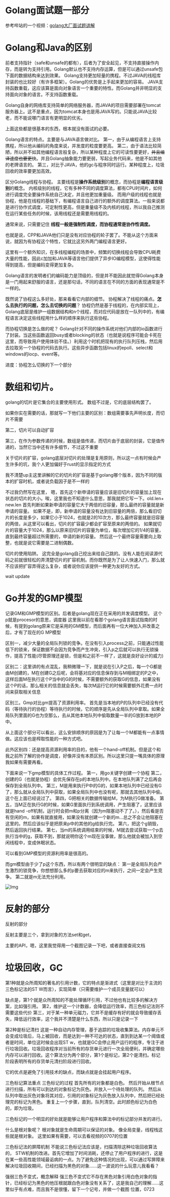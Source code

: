 # Golang面试题一部分
参考哔站的一个视频：[golang大厂面试题讲解](https://www.bilibili.com/video/BV1H8411j7Tu/)


# Golang和Java的区别
前者支持指针（safe和unsafe的都有），后者为了安全起见，不支持直接操作内存，而是转为支持引用。Golang默认也不支持内存运算，但是可以通过unsafe包下面的数据结构来达到效果。
Golang支持更加轻量的携程。不过JAVA的线程库封装的也比较好（有许多框架）。Golang的优势是上手起来更加的容易。
JAVA支持函数重载，这应该算是面向对象语言一个重要的特性。而Golang并非明显的支持面向对象的语言。不支持函数重载。

Golang自身的网络库支持简单的网络服务器，而JAVA的项目需要部署在tomcat服务器上。这不是重点，因为tomcat本身也是用JAVA写的。只能说JAVA比较老，而不能说哪门语言有更明显的优劣。

上面这些都是很基本的东西，根本就没有面试的必要。

Golang语言的特点。主要是与JAVA语言做对比。
第一，由于从编程语言上支持携程，所以他从编码的角度来说，并发度的粒度要更高。
第二，由于语法比较简陋，所以并不如其他编程语言般复杂，所以某种程度上它的可读性要更好，~~并且编译速度也要更快~~。并且Golang抽象能力要更弱，写起业务代码来，他是不如其他的老牌语言的。
第三，对比于JAVA，他的gc与程序同时运行。某种程度上，垃圾回收的效率要更加高效。

区分Golang线程与协程。
主要线程是**操作系统级别**的概念，而协程是**编程语言级别**的概念。
内核级别的线程，它有多种不同的调度算法，都有CPU时间片，如何进行调度完全要操作系统自己决定，并且他更加重量级。
而用户级的线程也就是协程，他是在线程的基础下，有编程语言自己进行的额外的调度算法。一般来说都是进行协作式调度，可定制性更高，但是重量级不及内核的线程，所以我自己推测在运行某些任务的时候，该用线程还是需要用线程的。

通常来说，只需要记住
**线程一般是强制性调度，而协程通常是协作性调度。**

也就是说，CPP和JAVA他们只是没有对应协程的轮子罢了。不能从这个方面来说，就因为有协程这个特性，它就比这另外两门编程语言更好。

这里有一个额外知识，在多线程编程的场景中，频繁的切换线程会导致CPU耗费大量的性能，因此c加加和JAVA等语言他们提供了异步IO编程模型，这使得性能得到提高，但是编码变得更加复杂。

Golang语言的发明者们的编码能力是顶级的，但是并不能因此就觉得Golang本身是一门用起来舒服的语言，还是那句话，不同的语言在不同的方面的表现通常是不一样的。

既然说了协程这么多好处，那来看看它内部的细节。
协程解决了线程的痛点。**怎么去执行的问题，怎么去切换的问题**？
协程仍然是基于线程的，在内部实现上，Golang底层是维护一组数据结构和n个线程，而对应代码是放在一队列中的，有编程语言决定这些线程用什么样的顺序来执行这些协程。

而协程切换是怎么做的呢？
Golang针对不同的操作系统对他们内部的io函数进行了封装。当这些函数返回busy或者blocking的状态（也就是说程序可能会卡死在这里，而导致用户使用体验不佳。）利用这个时机把现有的执行队列压栈，然后用去拉取另一个协程的代码去执行。这些异步函数包括linux的epoll、select和windows的iocp、event等。

进度：协程怎么切换的下一个部分



# 数组和切片。
golang的切片是它集合的主要使用形式。
数组不过是，它的底层结构罢了。

如果你实在需要的话，那就写一下他们主要的区别：数组需要事先声明长度，而切片不需要

第二，切片可以自动扩容

第三，在作为参数传递的时候，数组是值传递，而切片由于底层的封装，它是值传递的，当然它当中还有许多细节，不过这不重要

关于切片的扩容，golang底层对切片的处理是复用原则，所以这一点有时候会产生许多的坑，我个人更加偏好于rust的显示指定的方式

我不清楚up主这里讲解的它的切片的扩容是基于golang哪个版本，因为不同的版本的扩容时机，或者说负载因子是不一样的

不过我仍然写在这里，
嗯，首先这个新申请的容量应该是旧切片的容量加上现在状态的切片的大小。唉，这里我也不知道什么意思，那我就把它写一下。old.len+ new.len
首先判断如果新申请的容量它大于两倍的旧容量，那么最终的容量就是新申请的容量。
如果不是，即，新申请的容量没有达到旧容量的两倍，那么看旧切片的长度是多少，如果它小于1024，也就是2的10次方，那么最终容量就是旧容量的两倍，从这里可以看出，切片的扩容最少都会扩容至原来的两倍的。
如果就切片的容量大于1024，那么以原来旧切片的容量为单位，每次增加它的1/4的容量，直到最终容量超过所需要的，申请的新的容量。
然后这一个最终容量需要向上取整，也就是说它需要是二进制偶数。

切片的使用陷阱。
这完全是golang自己挖出来给自己跳的。没有人能在阅读源代码之前就很轻松的弄清楚切片的扩容机制。而你既然是为了让人快速入门，那么就不应该把扩容弄得这么复杂，或者说你应该提供一种更为友好的方式。

wait update

# Go并发的GMP模型
记录GM和GMP模型的区别。后者是golang现在正在采用的并发调度模型。
这个p就是procesor的意思，调度器
这里我以前在看那个golang语言面试指南的时候，有提到golang原来它是采用的GM模型，而后面再有一位大神加入并改善之后，才有了现在的G MP模型

区别一，减少大量的全局队列锁的竞争。在没有引入process之前，只能通过性能低下的锁来，保证数据不会因为竞争而产生冲突，引入p之后就可以执行无锁操作，提高了性能(尽管原理还是锁，但是和之前不一样了，这就是良好设计的威力)


区别二：这里讲的有点混乱，我稍微理一下，就是说在引入P之后，每一个G都是由M创建的，M在创建G之后呢，会将基对应的信息保存到与M相绑定的P之中，这样后面M在执行这个P当中的G的时候，不需要额外的获取G的信息，如果没有这个P的话，那么相关的信息就会丢失，每次M运行它的时候需要额外花费一点时间来获取相关信息

区别三。Gmp对比gm提高了资源利用率。
首先是当本地的P的队列中已经没有代码（等待执行的协程）等待执行的时候，它的顺序是先从全局队列中拿取。如果全局队列里面的G也为空那么，去从其他本地队列中偷取数量一半的G放到本地的P中。

从上面这个部分可以看出，这么安排顺序的原因是为了让每一个M都能有一点事情做。这应该也是榨取性能的一种方式吧。

此外区别四：还是提高资源利用率的目的，他有一个hand-off机制。但是这个和我之前所了解的协作是调度，好像并没有本质区别。所以这里只提一嘴具体的原理我如果有需要再看。

下面来说一下gmp模型的具体工作过程。
第一，用go关键字创建一个协程
第二，创建的G（也就是协程）会优先保存在p的本地队列中。在本地队列满了之后再会保存到全局队列中。
第三，M是用来执行P中的G的，如果本地队列中已经没有G了，那么就从全局队列中获取，如果全局队列中也没有呢，那就去其他队列中偷。这个在上面已经说过了。
第四，G把相关的数据传输给M，为M执行G做准备。
第五，当M正在执行G的时候，如果G里面执行到系统调用，产生阻塞了，这里应该就是hand -off机制，运行时会把m和p分离（因为m阻塞动不了了。），然后看是否有空闲的m，如果有就直接用，如果没有就创建一个新的m…总之不会让他阻塞在这里的。然后应该似乎是把原来p中的其他的g给执行完。
第六，把这个g销毁，然后返回执行结果。
第七，当m的系统调用结束的时候，M就去尝试获取一个p去执行当中的g，获取不到，那就说明你这个m现在没事做，那么他就会被加入到空闲线程中，变成休眠状态。

可以看到GMP模型的资源利用率是很高的。

而gm模型由于少了p这个东西，所以有两个很明显的缺点：
第一是全局队列会产生激烈的锁竞争，你想想那么多的p要去获取对应的m来执行，之间一定会产生竞争。
第二就是m无法充分利用。

![Img](./res/drawable/Goroutine进行调度的时机.png)

# 反射的部分
反射的部分

反射主要是三个，拿到对象的方法set和get，

主要的API，嗯，这里我觉得用一个截图记录一下吧，或者直接查阅文档

# 垃圾回收，GC
第1种就是众所周知的著名的引用计数，它的特点是渐进式（这里是对比于主流的三色标记法的ST W而言），实现简单（只需要维护一个成员变量就可以）

缺点是，第1个就是众所周知的不能处理循环引用，不过他也有比较多的解决方案，比如强引用。
第2，维护这一个计数器，会降低运行效率，而三色标记法则不需要这些代价
第三，对于某一种单元磁力，它并不是缓存有好的就会导致缓存丢失，降低运行效率，这个我并不清楚是什么东西，所以只是记录一下

第2种是标记清扫
这是一种自动内存管理，基于追踪的垃圾收集算法。内存单元不会变成垃圾后，马上被回收，而是达到一种不可达的状态，直到到达某一个阈值或者是时间，单位这时候会出现ST w，也就是GC会停止用户运行的程序，专注于进行垃圾回收。垃圾回收程序对当前所有的存货单元进行一次全局便利，并确定哪些内存可以进行回收。这个算法分为两个部分，第1个是标记，第2个是清扫。标记阶段表明所有的存货单元清扫阶段进行回收。

它的优点是避免了引用技术的缺点，而缺点就是会挂起用户程序。

三色标记算法重点
三色标记的过程
首先所有的对象都是白色。
然后开始从根节点进行扫描，所有可以到达的对象标记为灰色。并放入一个待处理的队列。
然后从队列中取出灰色对象将其对应，引用的对象标记为灰色放入队列中，然后把已经处理完的标记为黑色。
重复上一个步骤，直到，队列清空。此时颜色标记为白色的，即为垃圾。

三色标记的一个明显的好处就是能够让用户程序和算法中的标记部分并发的进行。

什么是根对象呢？
根对象就是生命周期可以保证的对象。
像全局变量，线程栈这些就是根对象。
这里如果有需要，可以去看视频的0707的位置

三色标记法的屏障机制
不能说三色标记法应该是，扫描清除这种垃圾回收算法的， STW机制的改进。首先它增加了时间消耗，还停止了用户程序的进行，这是在某一些高性能领域最诟病的一点。为了避免这种情况的出现，可以通过写屏障来解决垃圾回收期间，已经扫描为黑色的对象……这一波说的什么玩意儿我看看？

强弱三色不变式，概念解释
强三色不变式它不存在黑色对象引用白色对象的指针，已经标记为黑色的他压根就跟白色对象没有关系了，这是我自己的理解……这里似乎有点难，而且我不是很懂，留下一个记号，并做一个截图 位置，0723
